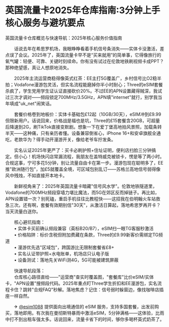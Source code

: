 # 英国流量卡2025年仓库指南:3分钟上手核心服务与避坑要点

英国流量卡仓库概览与快速导航：2025年核心服务价值指南  

　　话说去年在希思罗机场，我眼睁睁看着手机信号条消失——实体卡没激活，差点误了会议。2025年了，英国流量卡早不是“买来就用”的简单事，它得像旅行的氧气罐：轻便、可靠、关键时刻续命。你有没有试过在伦敦地铁刷视频卡成PPT？那种绝望感，真让人想原地消失。  

　　2025年主流运营商稳得像英式红茶：EE主打5G覆盖广，乡村信号比O2稳半拍；Vodafone漫游包灵活，但实名流程能磨掉你半小时耐心；Three的eSIM套餐杀疯了，学生党用学生证认证直接砍价20%。不过EE的APN设置藏得贼深，我试过三次才调对——频段锁定700MHz/3.5GHz，APN填"internet"就行，别学我当年填成"uk_net"闹笑话。  

　　套餐价格卷到地板价：实体卡基础包£12起（10GB/30天），eSIM冲到£9.99但限新用户。话说回来，价格战是福也是坑，Three的£15套餐含20GB，可超量后降速到2G，刷TikTok直接变默剧。想象一下在爱丁堡高地拍风景照，加载条转半天——这种痛，只有亲历者懂。设备兼容倒省心，iPhone 16+和安卓旗舰全通吃，老款华为？得手动开漫游开关，像给老爷车拧发条。  

　　实名认证2025年更严了：买卡必刷护照+住址证明，便利店扫脸三分钟搞定。但小心！机场快闪店常漏流程，我朋友在盖特威克被锁卡，愣是等了两小时。合规这事，宁可多花5分钟，别让流量自由卡在第一步。漫游包现在聪明多了，EE推"欧洲随行包"，加£5就覆盖全境，可区域包别乱订——苏格兰高地信号弱得像风中残烛，不如直接开本地卡。  

　　新鲜视角来了：2025年英国流量卡暗藏"信号风水学"。伦敦地铁隧道里，Vodafone的700MHz频段穿墙力堪比魔法，而5G在郊区反而掉链子。再比如，APN设置错一次？别死磕，重启手机往往比教程快——这招我在伯明翰火车站救急三次。还有啊，套餐有效期别信"30天"，从激活日算起，落地希思罗再开卡？当天流量白送你。  

　　核心避坑指南：  
　　• 实体卡买前确认频段兼容（英标B20/B7），eSIM扫一眼TG客服秒激活  
　　• 价格陷阱：标价含税但附加费藏在条款，Three的£9.99新客价需绑定TG频道  
　　• 漫游优先选"区域包"，跨国游比无限制套餐省£8+  
　　• 实名认证带护照+水电账单，机场店只认电子版  
　　• 设备测试：落地先关WiFi测4G，5G可能被建筑屏蔽  

　　快速导航段落：  
　　仓库核心路径直给——"运营商"查实时覆盖图，"套餐库"比价eSIM/实体卡，"APN设置"搜频段代码。2025年重点盯Three学生折扣和EE漫游包，实名流程卡住？跳转"合规FAQ"秒解。落地焦虑？记住：信号弱时躲窗边，像找咖啡店插座一样自然。  

　　✈ [@esim1088](https://t.me/s/esim1088) 提供面向出境通信的 eSIM 服务，支持多国套餐，出发前购买，落地即用。有次我在曼彻斯特暴雨中激活eSIM，5分钟满格——这体验，比雨中打不到出租车强太多。话说回来，流量卡省下的时间，够你多喝杯英式奶茶了。